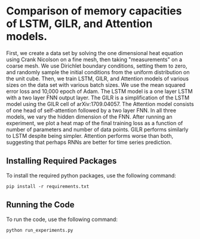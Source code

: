 # Comparison of memory capacities of LSTM, GILR, and Attention models.

First, we create a data set by solving the one dimensional heat equation using Crank Nicolson on a fine mesh, then taking "measurements" on a coarse mesh. We use Dirichlet boundary conditions, setting them to zero, and randomly sample the initial conditions from the uniform distribution on the unit cube. Then, we train LSTM, GILR, and Attention models of various sizes on the data set with various batch sizes. We use the mean squared error loss and 10,000 epoch of Adam. The LSTM model is a one layer LSTM with a two layer FNN output layer. The GILR is a simplification of the LSTM model using the GILR cell of arXiv:1709.04057. The Attention model consists of one head of self-attention followed by a two layer FNN. In all three models, we vary the hidden dimension of the FNN. After running an experiment, we plot a heat map of the final training loss as a function of number of parameters and number of data points. GILR performs similarly to LSTM despite being simpler. Attention performs worse than both, suggesting that perhaps RNNs are better for time series prediction.

## Installing Required Packages

To install the required python packages, use the following command:

```
pip install -r requirements.txt
```

## Running the Code

To run the code, use the following command:

```
python run_experiments.py
```
